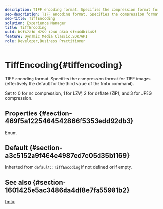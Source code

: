 ```yaml
---
description: TIFF encoding format. Specifies the compression format for TIFF images (effectively the default for the third value of the fmt= command).
seo-description: TIFF encoding format. Specifies the compression format for TIFF images (effectively the default for the third value of the fmt= command).
seo-title: TiffEncoding
solution: Experience Manager
title: TiffEncoding
uuid: b9f672f8-d759-4248-8588-9fe46db1645f
feature: Dynamic Media Classic,SDK/API
role: Developer,Business Practitioner
---
```


# TiffEncoding{#tiffencoding}

TIFF encoding format. Specifies the compression format for TIFF images (effectively the default for the third value of the fmt= command).

Set to 0 for no compression, 1 for LZW, 2 for deflate (ZIP), and 3 for JPEG compression.

## Properties {#section-469f5a1225464542866f5353edd92db3}

Enum.

## Default {#section-a3c5152a9f464e4987ed7c05d35b1169}

Inherited from `default::TiffEncoding` if not defined or if empty.

## See also {#section-1601425e5ac3486da4df8e7fa55981b2}

[fmt=](../../../../../ir-api/http-protocol/image-rendering-api-ref/c-ir-http-protocol-ref/c-ir-http-protocol-command-reference/r-ir-fmt.md#reference-4c743f67d56b47c5b774fcc900ff758c) 
